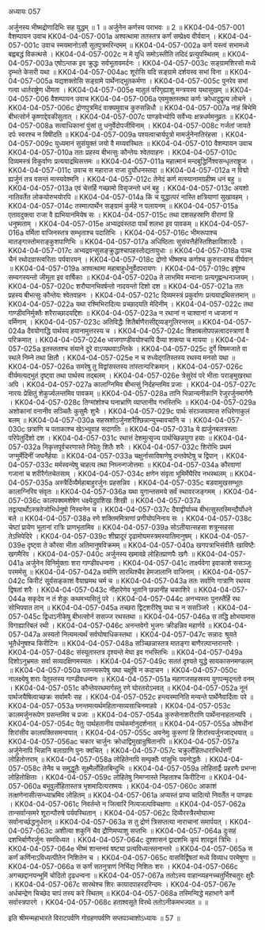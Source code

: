 अध्यायः 057

अर्जुनस्य भीष्मद्रोणादिभिः सह युद्धम् ॥ 1 ॥ अर्जुनेन कर्णस्य पराभवः ॥ 2 ॥
KK04-04-057-001	वैशम्पायन उवाच 
KK04-04-057-001a	अश्वत्थामा ततस्तत्र कर्णं सम्प्रेक्ष्य वीर्यवान् ।
KK04-04-057-001c	उवाच स्मयमानोऽसौ सूतपुत्रमरिन्दमम् ॥
KK04-04-057-002a	कर्ण यस्त्वं सभामध्ये बह्वबद्धं विकत्थसे ।
KK04-04-057-002c	न मे युधि समोऽस्तीति तदिदं प्रत्युपस्थितम् ॥
KK04-04-057-003a	एषोऽन्तक इव क्रुद्धः सर्वभूतावमर्दनः ।
KK04-04-057-003c	सङ्ग्रामशिरसो मध्ये दृम्भते केसरी यथा ॥
KK04-04-057-004ac	शूरोसि यदि सङ्ग्रामे दर्शयस्व सभां विना ॥
KK04-04-057-005a	यद्यशक्तोसि सङ्ग्रामे पार्थेनाद्भुतकर्मणा ।
KK04-04-057-005c	पुनरेव सभां गत्वा धार्तराष्ट्रेण धीमता ।
KK04-04-057-005e	मातुलं परिगृह्याशु मन्त्रयस्व यथासुखम् ॥
KK04-04-057-006	वैशम्पायन उवाच 
KK04-04-057-006a	एवमुक्तस्तथा कर्णः क्रोधादुद्वृत्य लोचने ।
KK04-04-057-006c	द्रोणपुत्रमिदं वाक्यमुवाच कुरुसन्निधौ ॥
KK04-04-057-007a	नाहं बिभेमि बीभत्सोर्न कृष्णाद्देवकीसुतात् ।
KK04-04-057-007c	पाण्डवेभ्योपि सर्वेभ्यः क्षत्रधर्ममनुव्रतः ॥
KK04-04-057-008a	सत्वाधिकानां पुंसां तु धनुर्वेदोपजीविनाम् ।
KK04-04-057-008c	गर्जतां जायते दर्पः स्वरश्च न विषीदति ॥
KK04-04-057-009a	पश्यत्वाचार्यपुत्रो मामर्जुनेनातिरंहसा ।
KK04-04-057-009c	युध्यमानं सुसंयुक्तं जयो वै मय्यवस्थितः ॥
KK04-04-057-010	वैशम्पायन उवाच 
KK04-04-057-010a	ततः प्रहस्य बीभत्सुः कौन्तेयः श्वेतवाहनः ।
KK04-04-057-010c	दिव्यमस्त्रं विकुर्वाणः प्रत्ययाद्रथिसत्तमः ॥
KK04-04-057-011a	महात्मानं मन्दबुद्धिर्निश्वसन्धृतराष्ट्रजः ।
KK04-04-057-011c	उवाच स महाराज राजा दुर्योधनस्तदा ॥
KK04-04-057-012a	न विद्मो ह्यर्जुनं तत्र वसन्तं मत्स्यवेश्मनि ।
KK04-04-057-012c	तेनेदं कर्ण मत्स्यानामग्रहीष्म धनं बहु ॥
KK04-04-057-013a	एवं चेत्तर्हि गच्छामो विसृजन्तो धनं बहु ।
KK04-04-057-013c	अयशो नातिवर्तेत लोकयोरुभयोरपि ॥
KK04-04-057-014a	किं च युद्धात्परं नास्ति क्षत्रियाणां सुखावहम् ।
KK04-04-057-014c	तस्मात्पार्थेन सङ्ग्रामं कुर्महे न पलायनम् ॥
KK04-04-057-015a	एतावदुक्त्वा राजा वै ह्यभियानमियेष सः ।
KK04-04-057-015c	तथा दशसहस्राणि वीराणां हि धनुष्मताम् ।
KK04-04-057-015e	अभ्यद्रवंस्तदा पार्थं शलभा इव पावकम् ॥
KK04-04-057-016a	वर्मिता वाजिनस्तत्र सम्भृताश्च पदातिभिः ।
KK04-04-057-016c	भीमरूपाश्च मातङ्गास्तोमराङ्कुशपाणिभिः ॥
KK04-04-057-017a	अधिष्ठिताः सुसंयत्तैर्हस्तिशिक्षाविशारदैः ।
KK04-04-057-017c	अभ्यद्रवन्सुसङ्क्रुद्धाश्चापहस्तोद्यतायुधाः ॥
KK04-04-057-018a	पञ्च चैनं रथोदग्रास्त्वरिताः पर्यवारयन् ।
KK04-04-057-018c	द्रोणो भीष्मश्च कर्णश्च कुरुराजश्च वीर्यवान् ॥
KK04-04-057-019a	अश्वत्थामा महाबाहुर्धनुर्वेदपरायणः ।
KK04-04-057-019c	इषूंश्च सम्यगस्यन्तो जीमूता इव वार्षिकाः ॥
KK04-04-057-020a	ते लाभमिव मन्वानाः प्रत्यगृह्णन्धनञ्जयम् ।
KK04-04-057-020c	शरौघानभिवर्षन्तो नादयन्तो दिशो दश ॥
KK04-04-057-021a	ततः प्रहस्य बीभत्सुः कौन्तेयः श्वेतवाहनः ।
KK04-04-057-021c	दिव्यमस्त्रं प्रकुर्वाणः प्रत्ययाद्रथिसत्तमान् ॥
KK04-04-057-022a	यथा रश्मिभिरादित्यः प्रच्छादयति मेदिनीम् ।
KK04-04-057-022c	तथा गाण्डीवनिर्मुक्तैः शरैराच्छादयद्दिशः ॥
KK04-04-057-023a	न रथानां न चाश्वानां न ध्वजानां न वर्मिणाम् ।
KK04-04-057-023c	अतिविद्धैः शितैर्बाणैरासीद्द्व्यङ्गुलिरन्तरम् ॥
KK04-04-057-024a	दैवयोगाद्धि पार्थस्य हयानामुत्तरस्य च ।
KK04-04-057-024c	शिक्षाबलोपपन्नत्वादस्त्राणां वै परिक्रमात् ।
KK04-04-057-024e	ध्वजगाण्डीवयोश्चापि दैव्या शक्त्या च मायया ॥
KK04-04-057-025a	इतस्ततश्च संयाने दूरे वाऽप्यथवाऽन्तिके ।
KK04-04-057-025c	दुर्गे विषमजाते वा स्थले निम्ने तथा क्षितौ ।
KK04-04-057-025e	न च रुध्येद्गतिस्तस्य रथस्य मनसो यथा ॥
KK04-04-057-026a	समरेषु तु विद्वांसस्तस्य तांस्तान्परिक्रमान् ।
KK04-04-057-026c	वीर्यमत्यद्भुतं दृष्ट्वा तथा पार्थस्य तद्बलम् ।
KK04-04-057-026e	त्रेसुरेवं परे भीताः पराङ्मुखरथा अपि ।
KK04-04-057-027a	कालाग्निमिव बीभत्सुं निर्दहन्तमिव प्रजाः ।
KK04-04-057-027c	नारयः प्रेक्षितुं शेकुर्ज्वलन्तमिव पावकम् ॥
KK04-04-057-028a	तानि भिन्नान्यनीकानि रेजुरर्जुनमार्गणैः ।
KK04-04-057-028c	तिग्मांशोश्च घनाभ्राणि व्याप्तानीव गभस्तिभिः ॥
KK04-04-057-029a	अशोकानां वनानीव सञ्चितैः कुसुमैः शुभैः ।
KK04-04-057-029c	पार्थः संरञ्जयामास रुधिरेणाकुलं बलम् ॥
KK04-04-057-030a	सहस्रशोऽर्जुनशरैश्छिन्नान्युच्चावचानि च ।
KK04-04-057-030c	छत्राणि च पताकाश्च खेऽभ्युवाह सदागतिः ॥
KK04-04-057-031a	ये ह्यर्जुनबलत्रस्ताः परिपेतुर्दिशो दश ।
KK04-04-057-031c	रथात्तं देशमुत्सृज्य पार्थच्छिन्नयुगा हयाः ॥
KK04-04-057-032a	निकृत्तपूर्वचरणास्ते निपेतुः शितैः शरैः ।
KK04-04-057-032c	शिरोभिः प्रथमं जग्मुर्मेदिनीं जघनैर्हयाः ॥
KK04-04-057-033a	चक्षुर्नासाविषाणेषु दन्तवेष्टेषु च द्विपान् ।
KK04-04-057-033c	मर्मस्वन्येषु चाहत्य तथा निघ्नन्गजोत्तमाः ॥
KK04-04-057-034a	कौरवाणां गजानां च शरीरैर्गतचेतसाम् ।
KK04-04-057-034c	क्षणेन संवृता भूमिर्मेघैरिव नभस्थलम् ॥
KK04-04-057-035a	अस्त्रैर्दिव्यैर्महाबाहुरर्जुनः प्रहसन्निव ।
KK04-04-057-035c	बडवामुखसम्भूतः कालाग्निरिव संवृतः ॥
KK04-04-057-036a	यथा युगान्तसमये सर्वं स्थावरजङ्गमम् ।
KK04-04-057-036c	कालपक्वमशेषेण धक्ष्येदुग्रशिखः शिखी ॥
KK04-04-057-037a	तद्वत्पार्थोऽस्त्रतेजोभिर्धनुषो निस्वनेन च ।
KK04-04-057-037c	दैवाद्वीर्याच्च बीभत्सुस्तस्मिन्दौर्योधने बले ॥
KK04-04-057-038a	रणे शक्तिममित्राणां प्रणीयोपनिनाय सः ।
KK04-04-057-038c	चेष्टां प्रायेण भूतानां रात्रिः प्राणभृतामिव ॥
KK04-04-057-039a	सोऽतीयात्सहसा शत्रून्सहसा तेऽभिपेदिरे ।
KK04-04-057-039c	शीघ्रादूरं दृढामोघमस्त्रमस्यातिमानुषम् ।
KK04-04-057-039e	दृष्ट्वा ते कौरवा भीता अतिमानुषविक्रमम् ॥
KK04-04-057-040a	खगपत्राभिसंवीतैः खाविष्टैः खगमैरिव ।
KK04-04-057-040c	अर्जुनस्य खमावव्रे लोहितप्राणपैः खगैः ॥
KK04-04-057-041a	अर्जुनेन विनिर्मुक्ताः शरा गाण्डीवधन्वना ।
KK04-04-057-041c	तार्क्ष्यवेगा इवाकाशे ससञ्जुः परमर्मसु ॥
KK04-04-057-042a	वर्माणि सारथिश्चैव हेमजालानि वाजिनाम् ।
KK04-04-057-042c	किरीटं सूर्यसङ्काशं वैयाघ्रमथ चर्म च ॥
KK04-04-057-043a	ततः सर्वाणि गात्राणि रथस्य द्विषतां शरैः ।
KK04-04-057-043c	नीहारेणेव भूतानि छन्नानीह चकाशिरे ॥
KK04-04-057-044a	सकृदेव न तं शेकुः कथमभ्यसितुं परे ।
KK04-04-057-044c	अनभ्यस्तः पुनस्तैर्हि रथः सोभिपपात तान् ॥
KK04-04-057-045a	तच्छरा द्विट्शरीरेषु यथा च न ससञ्जिरे ।
KK04-04-057-045c	द्विधाऽनीकेषु बीभत्सोर्न ससज्ज रथस्तथा ॥
KK04-04-057-046a	स तद्धि क्षोभयामास विगाह्यारिबलं रथी ।
KK04-04-057-046c	अनन्तवेगो भुजगः क्रीडन्निव महार्णवे ॥
KK04-04-057-047a	अस्यतो नित्यमत्यर्थं सर्वघोषाधिकस्तथा ।
KK04-04-057-047c	सन्नादः श्रूयते भूतैर्धनुषश्च किरीटिनः ॥
KK04-04-057-048a	सञ्च्छिन्नास्तत्र मातङ्गा बाणैरल्पान्तरान्तरैः ।
KK04-04-057-048c	संस्यूतास्तत्र दृश्यन्ते मेघा इव गभस्तिभिः ॥
KK04-04-057-049a	दिशोऽनुभ्रमतः सर्वा सव्यदक्षिणमस्यतः ।
KK04-04-057-049c	सततं दृश्यते युद्धे सायकासनमण्डलम् ॥
KK04-04-057-050a	पतन्त्यरूपेषु यथा चक्षूंषि न कदाचन ।
KK04-04-057-050c	नालक्ष्येषु शराः पेतुस्तस्य गाण्डीवधन्वनः ॥
KK04-04-057-051a	महागजसहस्रस्य युगपन्मृद्नतो वनम् ।
KK04-04-057-051c	कौन्तेयरथमार्गस्तु रणे घोरतरोऽभवत् ॥
KK04-04-057-052a	नूनं पार्थजयैषित्वाच्छक्रः सर्वामरैः सह ।
KK04-04-057-052c	हन्त्यस्मानिति मन्यन्ते पार्थेनैवार्दिताः परे ॥
KK04-04-057-053a	घ्नन्तमत्यर्थमहितान्सव्यसाचिनमाहवे ।
KK04-04-057-053c	कालमर्जुनरूपेण ग्रसन्तमिव च प्रजाः ॥
KK04-04-057-054a	कुरुसेनाशरीराणि पार्थेनानाहतान्यपि ।
KK04-04-057-054c	पेतुः पार्थहतानीव पार्थकर्मानुदर्शनात् ॥
KK04-04-057-055a	ओषधीनां शिरांसीव कालपक्तिसमन्वयात् ।
KK04-04-057-055c	अवनेमुः कुरूणां हि शिरांस्यर्जुनजाद्भयात् ॥
KK04-04-057-056ac	चकार चार्जुनः क्रोधाद्विमुखान्रुषितानपि ॥
KK04-04-057-057a	अर्जुनेनापि भिन्नानि बलाग्राणि पुनः क्वचित् ।
KK04-04-057-057c	चक्रुर्लोहितधाराभिर्धरणीं लोहितोत्तराम् ॥
KK04-04-057-058a	लोहितेनापि सम्पृक्तैः पांसुभिः पवनोद्धतैः ।
KK04-04-057-058c	तेनैव च समुद्धूतैः सूक्ष्मैर्लोहितबिन्दुभिः ॥
KK04-04-057-059a	लोहितार्द्रैः प्रहरणैः प्रभग्ना लोहितोक्षिताः ।
KK04-04-057-059c	लोहितेषु निमग्नास्ते निहताश्च किरीटिना ॥
KK04-04-057-060a	बभूवुर्लोहितास्तत्र भृशमादित्यरश्मयः ।
KK04-04-057-060c	आकाशं तत्क्षणेनासीत्सन्ध्याभ्रमिव लोहितम् ॥
KK04-04-057-061a	अप्यस्तं प्राप्य चादित्यो निवर्तेत न पाण्डवः ।
KK04-04-057-061c	निवर्तन्ते न जित्वारिं नित्यजल्पविचक्षणाः ॥
KK04-04-057-062a	तान्सर्वान्समरे शूरान्पौरुषे पर्यवस्थितान् ।
KK04-04-057-062c	दिव्यैरस्त्रैरमोघात्मा सर्वानार्च्छद्धनुर्धरान् ॥
KK04-04-057-063a	स तु द्रोणं त्रिसप्तत्या नाराचानां समार्पयत् ।
KK04-04-057-063c	अशीत्या शकुनिं चैव द्रौणिमप्याशु सप्तभिः ॥
KK04-04-057-064a	दुःसहं दशभिर्बाणैरर्जुनः समविध्यत ।
KK04-04-057-064c	दुश्शासनं द्वादशभिः कृपं शारद्वतं त्रिभिः ।
KK04-04-057-064e	भीष्मं शान्तनवं षष्ट्या प्रत्यविध्यत्स्तनान्तरे ॥
KK04-04-057-065a	स कर्णं कर्णिनाऽविध्यत्पीतेन निशितेन च ।
KK04-04-057-065c	वासविर्द्विषतां मध्ये विव्याध परमेषुणा ॥
KK04-04-057-066a	स कर्णं सतनुत्राणं निर्भिद्य निशितः शरः ।
KK04-04-057-066c	अगच्छद्दानयन्भूमिं चोदितो दृढधन्वना ॥
KK04-04-057-067a	ततोऽस्य वाहान्व्यहनच्चतुर्भिश्चतुरः क्षुरैः ।
KK04-04-057-067c	सारथेश्च शिरः कायादपाहरदरिन्दमः ।
KK04-04-057-067e	अर्धचन्द्रेण चिच्छेद चापं तस्य करे स्थितम् ॥
KK04-04-057-068a	तस्मिन्विद्धे महाभागे कर्णे सर्वास्त्रपारगे ।
KK04-04-057-068c	हताश्वसूते विरथे ततोऽनीकमभज्यत ॥ ॥

इति श्रीमन्महाभारते विराटपर्वणि गोग्रहणपर्वणि सप्तपञ्चाशोऽध्यायः ॥ 57 ॥
